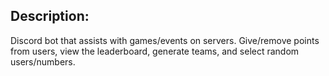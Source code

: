 ## Description:
Discord bot that assists with games/events on servers. Give/remove points from users, view the leaderboard, generate teams, and select random users/numbers.
